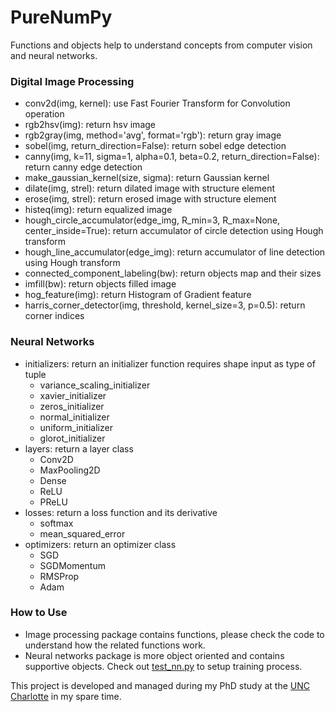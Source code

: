 # PureNumPy
Functions and objects help to understand concepts from computer vision and neural networks.

### Digital Image Processing
- conv2d(img, kernel): use Fast Fourier Transform for Convolution operation
- rgb2hsv(img): return hsv image
- rgb2gray(img, method='avg', format='rgb'): return gray image
- sobel(img, return_direction=False): return sobel edge detection
- canny(img, k=11, sigma=1, alpha=0.1, beta=0.2, return_direction=False): return canny edge detection
- make_gaussian_kernel(size, sigma): return Gaussian kernel
- dilate(img, strel): return dilated image with structure element
- erose(img, strel): return erosed image with structure element
- histeq(img): return equalized image
- hough_circle_accumulator(edge_img, R_min=3, R_max=None, center_inside=True): return accumulator of circle detection using Hough transform
- hough_line_accumulator(edge_img): return accumulator of line detection using Hough transform
- connected_component_labeling(bw): return objects map and their sizes
- imfill(bw): return objects filled image
- hog_feature(img): return Histogram of Gradient feature
- harris_corner_detector(img, threshold, kernel_size=3, p=0.5): return corner indices

### Neural Networks
- initializers: return an initializer function requires shape input as type of tuple
  + variance_scaling_initializer
  + xavier_initializer
  + zeros_initializer
  + normal_initializer
  + uniform_initializer
  + glorot_initializer
- layers: return a layer class
  + Conv2D
  + MaxPooling2D
  + Dense
  + ReLU
  + PReLU
- losses: return a loss function and its derivative
  + softmax
  + mean_squared_error
- optimizers: return an optimizer class
  + SGD
  + SGDMomentum
  + RMSProp
  + Adam

### How to Use
- Image processing package contains functions, please check the code to understand how the related functions work.
- Neural networks package is more object oriented and contains supportive objects. Check out [test_nn.py](./test_nn.py) to setup training process.

This project is developed and managed during my PhD study at the [UNC Charlotte](https://www.uncc.edu/) in my spare time.
